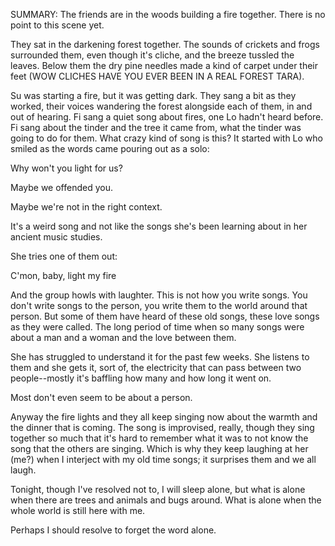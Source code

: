 SUMMARY: The friends are in the woods building a fire together. There is no point to this scene yet. 

They sat in the darkening forest together. The sounds of crickets and frogs surrounded them, even though it's cliche, and the breeze tussled the leaves.  Below them the dry pine needles made a kind of carpet under their feet (WOW CLICHES HAVE YOU EVER BEEN IN A REAL FOREST TARA). 

Su was starting a fire, but it was getting dark. 
They sang a bit as they worked, their voices wandering the forest alongside each of them, in and out of hearing.  Fi sang a quiet song about fires, one Lo hadn't heard before. Fi sang about the tinder and the tree it came from, what the tinder was going to do for them.  What crazy kind of song is this?  It started with Lo who smiled as the words came pouring out as a solo: 

Why won't you light for us? 

Maybe we offended you. 

Maybe we're not in the right context. 

It's a weird song and not like the songs she's been learning about in her ancient music studies. 

She tries one of them out: 

C'mon, baby, light my fire

And the group howls with laughter.  This is not how you write songs. You don't write songs to the person, you write them to the world around that person.  But some of them have heard of these old songs, these love songs as they were called.  The long period of time when so many songs were about a man and a woman and the love between them. 

She has struggled to understand it for the past few weeks.  She listens to them and she gets it, sort of, the electricity that can pass between two people--mostly it's baffling how many and how long it went on.  

Most don't even seem to be about a person. 

Anyway the fire lights and they all keep singing now about the warmth and the dinner that is coming.  The song is improvised, really, though they sing together so much that it's hard to remember what it was to not know the song that the others are singing.  Which is why they keep laughing at her (me?) when I interject with my old time songs; it surprises them and we all laugh.

Tonight, though I've resolved not to, I will sleep alone, but what is alone when there are trees and animals and bugs around. What is alone when the whole world is still here with me.  

Perhaps I should resolve to forget the word alone.  